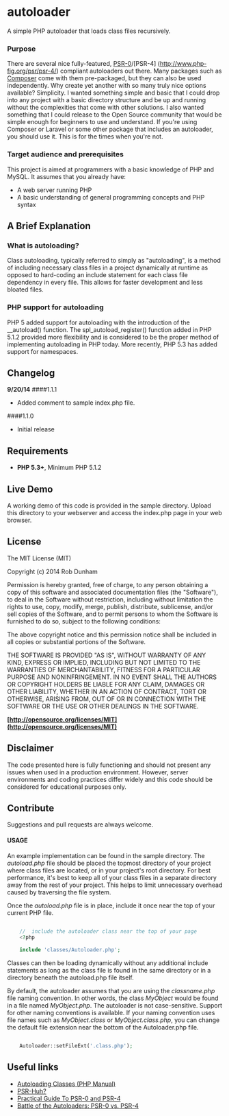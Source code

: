autoloader
==========

A simple PHP autoloader that loads class files recursively.

### Purpose

There are several nice fully-featured, [PSR-0](http://www.php-fig.org/psr/psr-0/)/[PSR-4]
(http://www.php-fig.org/psr/psr-4/) compliant autoloaders out there.  Many
packages such as [Composer]() come with them pre-packaged, but they can also be
used independently.  Why create yet another with so many truly nice options
available?  Simplicity.  I wanted something simple and basic that I could drop
into any project with a basic directory structure and be up and running without
the complexities that come with other solutions.  I also wanted something that
I could release to the Open Source community that would be simple enough for
beginners to use and understand.  If you're using Composer or Laravel or some
other package that includes an autoloader, you should use it.  This is for the
times when you're not.

### Target audience and prerequisites
This project is aimed at programmers with a basic knowledge of PHP and MySQL.
It assumes that you already have:
* A web server running PHP
* A basic understanding of general programming concepts and PHP syntax

## A Brief Explanation

### What is autoloading?
Class autoloading, typically referred to simply as "autoloading", is a method
of including necessary class files in a project dynamically at runtime as
opposed to hard-coding an include statement for each class file dependency in
every file.  This allows for faster development and less bloated files.

### PHP support for autoloading
PHP 5 added support for autoloading with the introduction of the __autoload()
function.  The spl_autoload_register() function added in PHP 5.1.2 provided
more flexibility and is considered to be the proper method of implementing
autoloading in PHP today.  More recently, PHP 5.3 has added support for
namespaces.

## Changelog

**9/20/14**
####1.1.1
* Added comment to sample index.php file.

####1.1.0
* Initial release


## Requirements

* **PHP 5.3+**, Minimum PHP 5.1.2

## Live Demo
A working demo of this code is provided in the sample directory.  Upload this
directory to your webserver and access the index.php page in your web browser.

## License

The MIT License (MIT)

Copyright (c) 2014 Rob Dunham

Permission is hereby granted, free of charge, to any person obtaining a copy
of this software and associated documentation files (the "Software"), to deal
in the Software without restriction, including without limitation the rights
to use, copy, modify, merge, publish, distribute, sublicense, and/or sell
copies of the Software, and to permit persons to whom the Software is
furnished to do so, subject to the following conditions:

The above copyright notice and this permission notice shall be included in all
copies or substantial portions of the Software.

THE SOFTWARE IS PROVIDED "AS IS", WITHOUT WARRANTY OF ANY KIND, EXPRESS OR
IMPLIED, INCLUDING BUT NOT LIMITED TO THE WARRANTIES OF MERCHANTABILITY,
FITNESS FOR A PARTICULAR PURPOSE AND NONINFRINGEMENT. IN NO EVENT SHALL THE
AUTHORS OR COPYRIGHT HOLDERS BE LIABLE FOR ANY CLAIM, DAMAGES OR OTHER
LIABILITY, WHETHER IN AN ACTION OF CONTRACT, TORT OR OTHERWISE, ARISING FROM,
OUT OF OR IN CONNECTION WITH THE SOFTWARE OR THE USE OR OTHER DEALINGS IN THE
SOFTWARE.

**[http://opensource.org/licenses/MIT](http://opensource.org/licenses/MIT)**

## Disclaimer

The code presented here is fully functioning and should not present any issues
when used in a production environment.  However, server environments and coding
practices differ widely and this code should be considered for educational
purposes only.

## Contribute

Suggestions and pull requests are always welcome.

#### USAGE

An example implementation can be found in the sample directory.  The
*autoload.php* file should be placed the topmost directory of your project
where class files are located, or in your project's root directory.  For best
performance, it's best to keep all of your class files in a separate directory
away from the rest of your project.  This helps to limit unnecessary overhead
caused by traversing the file system.

Once the *autoload.php* file is in place, include it once near the top of your
current PHP file.

```php

    //  include the autoloader class near the top of your page
    <?php

    include 'classes/Autoloader.php';
```

Classes can then be loading dynamically without any additional include
statements as long as the class file is found in the same directory or in a
directory beneath the autoload.php file itself.

By default, the autoloader assumes that you are using the *classname.php* file
naming convention.  In other words, the class *MyObject* would be found in a
file named *MyObject.php*.  The autoloader is not case-sensitive.  Support for
other naming conventions is available.  If your naming convention uses file
names such as *MyObject.class* or *MyObject.class.php*, you can change the
default file extension near the bottom of the Autoloader.php file.

```php

    Autoloader::setFileExt('.class.php');
```


## Useful links

- [Autoloading Classes (PHP Manual)](http://php.net/manual/en/language.oop5.autoload.php)
- [PSR-Huh?](http://code.tutsplus.com/tutorials/psr-huh--net-29314)
- [Practical Guide To PSR-0 and PSR-4](http://engineeredweb.com/blog/2014/practical-guide-psr0-psr4/)
- [Battle of the Autoloaders: PSR-0 vs. PSR-4](http://www.sitepoint.com/battle-autoloaders-psr-0-vs-psr-4/)
